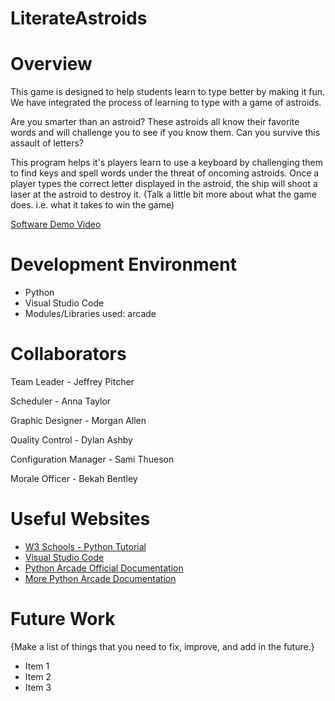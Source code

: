 # LiterateAstroids

# Overview

 This game is designed to help students learn to type better by making it fun. We have integrated the process of learning to type with a game of astroids.
 
 Are you smarter than an astroid? These astroids all know their favorite words and will challenge you to see if you know them. Can you survive this assault of letters?

 This program helps it's players learn to use a keyboard by challenging them to find keys and spell words under the threat of oncoming astroids. Once a player types the correct letter displayed in the astroid, the ship will shoot a laser at the astroid to destroy it. 
(Talk a little bit more about what the game does. i.e. what it takes to win the game)

[Software Demo Video](http://youtube.link.goes.here)

# Development Environment

 - Python
 - Visual Studio Code
 - Modules/Libraries used: 
    arcade

# Collaborators

Team Leader - Jeffrey Pitcher 

Scheduler - Anna Taylor  

Graphic Designer - Morgan Allen 

Quality Control - Dylan Ashby 

Configuration Manager - Sami Thueson 

Morale Officer - Bekah Bentley 

# Useful Websites

* [W3 Schools - Python Tutorial](https://www.w3schools.com/python/)
* [Visual Studio Code](https://code.visualstudio.com/)
* [Python Arcade Official Documentation](https://api.arcade.academy/en/latest/get_started.html#)
* [More Python Arcade Documentation](https://realpython.com/arcade-python-game-framework/)

# Future Work

{Make a list of things that you need to fix, improve, and add in the future.}
* Item 1
* Item 2
* Item 3
